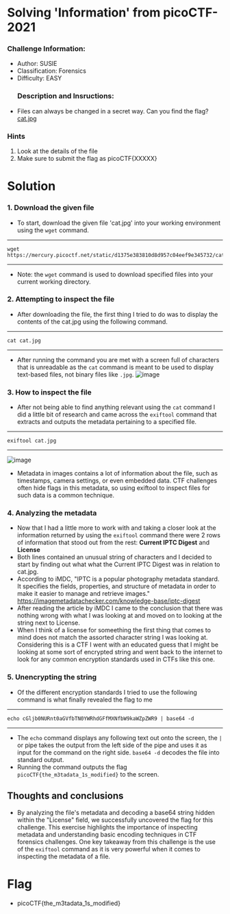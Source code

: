 # Solving 'Information' from picoCTF-2021
### Challenge Information:
- Author: SUSIE
- Classification: Forensics
- Difficulty: EASY
  ### Description and Insructions:
- Files can always be changed in a secret way. Can you find the flag? [cat.jpg](https://mercury.picoctf.net/static/d1375e383810d8d957c04eef9e345732/cat.jpg)
### Hints
1. Look at the details of the file
2. Make sure to submit the flag as picoCTF{XXXXX}
# Solution
### 1.  Download the given file
  - To start, download the given file 'cat.jpg' into your working environment using the `wget` command.
---
    wget https://mercury.picoctf.net/static/d1375e383810d8d957c04eef9e345732/cat.jpg
--- 
- Note: the `wget` command is used to download specified files into your current working directory.
### 2. Attempting to inspect the file
  - After downloading the file, the first thing I tried to do was to display the contents of the cat.jpg using the following command.
---
    cat cat.jpg
---
- After running the command you are met with a screen full of characters that is unreadable as the `cat` command is meant to be used to display text-based files, not binary files like `.jpg`.
  ![image](https://github.com/user-attachments/assets/bb87ad1d-4a03-49fc-abe6-264b3f14888d)
### 3. How to inspect the file
- After not being able to find anything relevant using the `cat` command I did a little bit of research and came across the `exiftool` command that extracts and outputs the metadata pertaining to a specified file.
---
    exiftool cat.jpg
---
![image](https://github.com/user-attachments/assets/377010b8-2e60-426d-aef6-b670d2b3cdd4)
- Metadata in images contains a lot of information about the file, such as timestamps, camera settings, or even embedded data. CTF challenges often hide flags in this metadata, so using exiftool to inspect files for such data is a common technique.
### 4. Analyzing the metadata
- Now that I had a little more to work with and taking a closer look at the information returned by using the `exiftool` command there were 2 rows of information that stood out from the rest: **Current IPTC Digest** and **License**
- Both lines contained an unusual string of characters and I decided to start by finding out what what the Current IPTC Digest was in relation to cat.jpg.
-  According to iMDC, "IPTC is a popular photography metadata standard. It specifies the fields, properties, and structure of metadata in order to make it easier to manage and retrieve images." https://imagemetadatachecker.com/knowledge-base/iptc-digest
- After reading the article by iMDC I came to the conclusion that there was nothing wrong with what I was looking at and moved on to looking at the string next to License.
- When I think of a license for someething the first thing that comes to mind does not match the assorted character string I was looking at. Considering this is a CTF I went with an educated guess that I might be looking at some sort of encrypted string and went back to the internet to look for any common encryption standards used in CTFs like this one.
### 5. Unencrypting the string
- Of the different encryption standards I tried to use the following command is what finally revealed the flag to me
--- 
    echo cGljb0NURnt0aGVfbTN0YWRhdGFfMXNfbW9kaWZpZWR9 | base64 -d
---
- The `echo` command displays any following text out onto the screen, the `|` or pipe takes the output from the left side of the pipe and uses it as input for the command on the right side. `base64 -d` decodes the file into standard output.
- Running the command outputs the flag `picoCTF{the_m3tadata_1s_modified}` to the screen.
## Thoughts and conclusions
- By analyzing the file's metadata and decoding a base64 string hidden within the "License" field, we successfully uncovered the flag for this challenge. This exercise highlights the importance of inspecting metadata and understanding basic encoding techniques in CTF forensics challenges. One key takeaway from this challenge is the use of the `exiftool` command as it is very powerful when it comes to inspecting the metadata of a file.
# Flag
- picoCTF{the_m3tadata_1s_modified}
